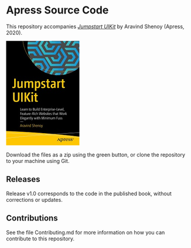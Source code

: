 # Apress Source Code

This repository accompanies [*Jumpstart UIKit*](http://www.apress.com/9781484260289) by Aravind Shenoy (Apress, 2020).

[comment]: #cover
![Cover image](9781484260289.jpg)

Download the files as a zip using the green button, or clone the repository to your machine using Git.

## Releases

Release v1.0 corresponds to the code in the published book, without corrections or updates.

## Contributions

See the file Contributing.md for more information on how you can contribute to this repository.
